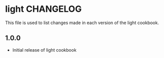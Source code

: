 light CHANGELOG
===============

This file is used to list changes made in each version of the light cookbook.

1.0.0
-----
- Initial release of light cookbook
